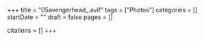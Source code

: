 +++
title = "05avengerhead_.avif"
tags = ["Photos"]
categories = []
startDate = ""
draft = false
pages = []

citations = []
+++
